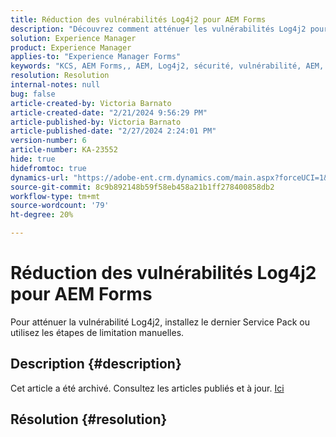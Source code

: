 ```yaml
---
title: Réduction des vulnérabilités Log4j2 pour AEM Forms
description: "Découvrez comment atténuer les vulnérabilités Log4j2 pour Experience Manager Forms."
solution: Experience Manager
product: Experience Manager
applies-to: "Experience Manager Forms"
keywords: "KCS, AEM Forms,, AEM, Log4j2, sécurité, vulnérabilité, AEM, Adobe Experience Manager, Forms, 6.5, 6.3 Forms, 6.4, on JEE, dépannage, dépannage"
resolution: Resolution
internal-notes: null
bug: false
article-created-by: Victoria Barnato
article-created-date: "2/21/2024 9:56:29 PM"
article-published-by: Victoria Barnato
article-published-date: "2/27/2024 2:24:01 PM"
version-number: 6
article-number: KA-23552
hide: true
hidefromtoc: true
dynamics-url: "https://adobe-ent.crm.dynamics.com/main.aspx?forceUCI=1&pagetype=entityrecord&etn=knowledgearticle&id=ccde0f0f-04d1-ee11-9078-000d3a34444e"
source-git-commit: 8c9b892148b59f58eb458a21b1ff278400858db2
workflow-type: tm+mt
source-wordcount: '79'
ht-degree: 20%

---
```


# Réduction des vulnérabilités Log4j2 pour AEM Forms


Pour atténuer la vulnérabilité Log4j2, installez le dernier Service Pack ou utilisez les étapes de limitation manuelles.

## Description {#description}

Cet article a été archivé. Consultez les articles publiés et à jour. [Ici](https://experienceleague.adobe.com/search.html?lang=fr#sort=relevancy)

## Résolution {#resolution}

